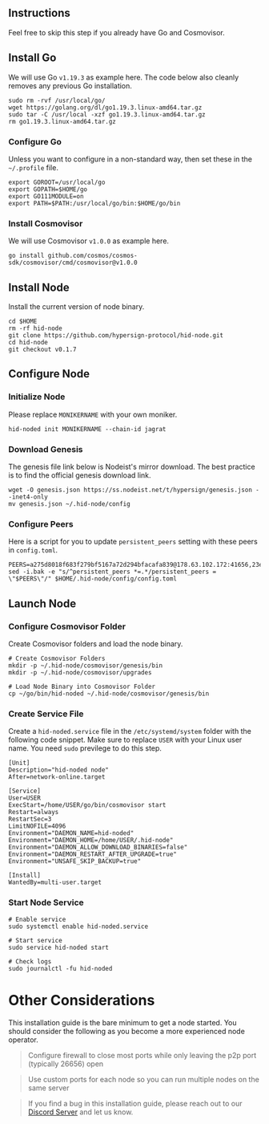 ## Instructions
Feel free to skip this step if you already have Go and Cosmovisor.


## Install Go
We will use Go `v1.19.3` as example here. The code below also cleanly removes any previous Go installation.

```
sudo rm -rvf /usr/local/go/
wget https://golang.org/dl/go1.19.3.linux-amd64.tar.gz
sudo tar -C /usr/local -xzf go1.19.3.linux-amd64.tar.gz
rm go1.19.3.linux-amd64.tar.gz
```

### Configure Go
Unless you want to configure in a non-standard way, then set these in the `~/.profile` file.

```
export GOROOT=/usr/local/go
export GOPATH=$HOME/go
export GO111MODULE=on
export PATH=$PATH:/usr/local/go/bin:$HOME/go/bin
```


### Install Cosmovisor
We will use Cosmovisor `v1.0.0` as example here.

```
go install github.com/cosmos/cosmos-sdk/cosmovisor/cmd/cosmovisor@v1.0.0
```

## Install Node
Install the current version of node binary.

```
cd $HOME
rm -rf hid-node
git clone https://github.com/hypersign-protocol/hid-node.git
cd hid-node
git checkout v0.1.7
```

## Configure Node
### Initialize Node
Please replace `MONIKERNAME` with your own moniker.

```
hid-noded init MONIKERNAME --chain-id jagrat
```

### Download Genesis
The genesis file link below is Nodeist's mirror download. The best practice is to find the official genesis download link.

```
wget -O genesis.json https://ss.nodeist.net/t/hypersign/genesis.json --inet4-only
mv genesis.json ~/.hid-node/config
```

### Configure Peers
Here is a script for you to update `persistent_peers` setting with these peers in `config.toml`.
```
PEERS=a275d8018f683f279bf5167a72d294bfacafa839@178.63.102.172:41656,23eff008c88dcc60ef9a71f2fb469c472679c35e@136.243.88.91:5040,934324c3b4318d8438954d19a82673a3d218951b@142.132.209.236:10956,e8e764fa9ecc5727038099205798520c547d7019@51.178.65.184:25656,ec5127072c252f7246fb66f7e7762423a23ff6bd@154.12.228.93:31656,d92268c246e02a54103f7098b901b876c88f006e@5.161.130.108:26656,d5519e378247dfb61dfe90652d1fe3e2b3005a5b@65.109.68.190:13156,d7c9b9a3c3a6c5f4ccdfb37a8358755b277271c1@3.110.226.164:26656,0c6758a3f4554bbc67da73993bbb697764c5c534@38.242.142.227:26656
sed -i.bak -e "s/^persistent_peers *=.*/persistent_peers = \"$PEERS\"/" $HOME/.hid-node/config/config.toml
```

## Launch Node
### Configure Cosmovisor Folder
Create Cosmovisor folders and load the node binary.

```
# Create Cosmovisor Folders
mkdir -p ~/.hid-node/cosmovisor/genesis/bin
mkdir -p ~/.hid-node/cosmovisor/upgrades

# Load Node Binary into Cosmovisor Folder
cp ~/go/bin/hid-noded ~/.hid-node/cosmovisor/genesis/bin
```

### Create Service File
Create a `hid-noded.service` file in the `/etc/systemd/system` folder with the following code snippet. Make sure to replace `USER` with your Linux user name. You need `sudo` previlege to do this step.

```
[Unit]
Description="hid-noded node"
After=network-online.target

[Service]
User=USER
ExecStart=/home/USER/go/bin/cosmovisor start
Restart=always
RestartSec=3
LimitNOFILE=4096
Environment="DAEMON_NAME=hid-noded"
Environment="DAEMON_HOME=/home/USER/.hid-node"
Environment="DAEMON_ALLOW_DOWNLOAD_BINARIES=false"
Environment="DAEMON_RESTART_AFTER_UPGRADE=true"
Environment="UNSAFE_SKIP_BACKUP=true"

[Install]
WantedBy=multi-user.target
```

### Start Node Service
```
# Enable service
sudo systemctl enable hid-noded.service

# Start service
sudo service hid-noded start

# Check logs
sudo journalctl -fu hid-noded
```

# Other Considerations
This installation guide is the bare minimum to get a node started. You should consider the following as you become a more experienced node operator.



> Configure firewall to close most ports while only leaving the p2p port (typically 26656) open

> Use custom ports for each node so you can run multiple nodes on the same server

> If you find a bug in this installation guide, please reach out to our [Discord Server](https://dc.nodeist.net) and let us know.
